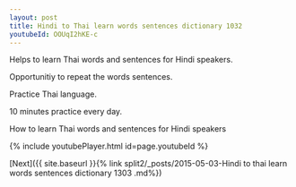 ```yaml
---
layout: post
title: Hindi to Thai learn words sentences dictionary 1032 
youtubeId: OOUqI2hKE-c
---
```

 
 
Helps to learn Thai words and sentences for Hindi speakers.

Opportunitiy to repeat the words sentences. 

Practice Thai language. 
 
10 minutes practice every day. 
 
How to learn Thai words and sentences for Hindi speakers 
 
{% include youtubePlayer.html id=page.youtubeId %}
 
 
[Next]({{ site.baseurl }}{% link  split2/_posts/2015-05-03-Hindi to thai learn words sentences dictionary 1303 .md%})
 
